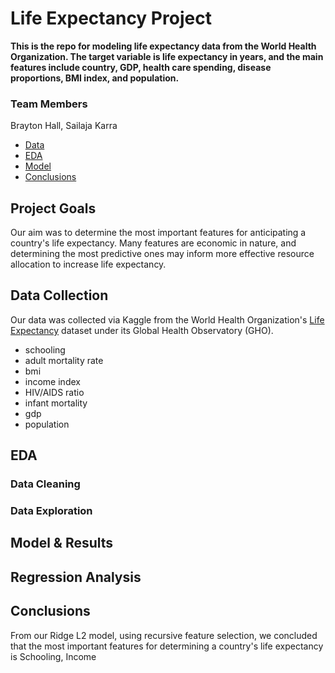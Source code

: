 
# Life Expectancy Project
**This is the repo for modeling life expectancy data from the World Health Organization. The target variable is life expectancy in years, and the main features include country, GDP, health care spending, disease proportions, BMI index, and population.** 

### Team Members
Brayton Hall, Sailaja Karra

- [Data](#data)
- [EDA](#eda)
- [Model](#model)
- [Conclusions](#concl)

## Project Goals
Our aim was to determine the most important features for anticipating a country's life expectancy. Many features are economic in nature, and determining the most predictive ones may inform more effective resource allocation to increase life expectancy. 

## Data Collection <a name='data'></a>
Our data was collected via Kaggle from the World Health Organization's [Life Expectancy](https://www.kaggle.com/kumarajarshi/life-expectancy-who) dataset under its Global Health Observatory (GHO). 
- schooling
- adult mortality rate
- bmi
- income index
- HIV/AIDS ratio
- infant mortality
- gdp
- population

## EDA <a name='eda'></a>
### Data Cleaning


### Data Exploration


## Model & Results <a name='model'></a>
## Regression Analysis


## Conclusions <a name='conclusions'></a>
From our Ridge L2 model, using recursive feature selection, we concluded that the most important features for determining a country's life expectancy is Schooling, Income 
